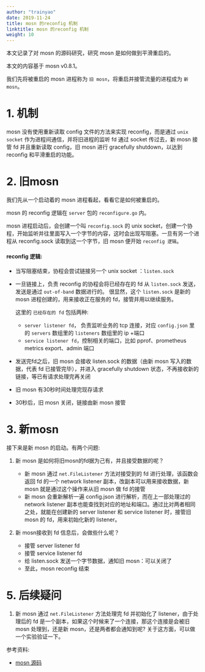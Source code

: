 ```yaml
---
author: "trainyao"
date: 2019-11-24
title: mosn 的reconfig 机制
linktitle: mosn 的reconfig 机制
weight: 10
---
```


本文记录了对 mosn 的源码研究，研究 mosn 是如何做到平滑重启的。

本文的内容基于 mosn v0.8.1。

我们先将被重启的 mosn 进程称为 `旧 mosn`，将重启并接管流量的进程成为 `新 mosn`。

# 1. 机制
mosn 没有使用重新读取 config 文件的方法来实现 reconfig，而是通过 `unix socket` 作为进程间通信，并将旧进程的监听 fd 通过 socket 传过去，新 mosn 接管 fd 并且重新读取 config，旧 mosn 进行 gracefully shutdown，以达到 reconfig 和平滑重启的功能。

# 2. 旧mosn

我们先从一个启动着的 mosn 进程看起，看看它是如何被重启的。

mosn 的 reconfig 逻辑在 `server` 包的 `reconfigure.go` 内。 

mosn 进程启动后，会创建一个叫 `reconfig.sock` 的 unix socket，创建一个协程，开始监听并往里面写入一个字节的内容，这时会出现写阻塞。一旦有另一个进程从 reconfig.sock 读取到这一个字节，旧 mosn 便开始 `reconfig 逻辑`。

#### reconfig 逻辑: 

- 当写阻塞结束，协程会尝试链接另一个 unix socket ：`listen.sock`
- 一旦链接上，负责 reconfig 的协程会将已经存在的 fd 从 `listen.sock` 发送，发送是通过 `out-of-band` 数据进行的。 很显然，这个 `listen.sock` 是新的 mosn 进程创建的，用来接收正在服务的 fd，接管并用以继续服务。

	这里的 `已经存在的 fd` 包括两种:
	- `server listener fd`， 负责监听业务的 tcp 连接，对应 `config.json` 里的 `servers` 数组里的 `listeners` 数组里的 ip +端口
	- `service listener fd`，控制相关的端口，比如 pprof、prometheus metrics export、admin 端口
- 发送完fd之后，旧 mosn 会接收 listen.sock 的数据（由新 mosn 写入的数据，代表 fd 已接管完毕），并进入 gracefully shutdown 状态，不再接收新的链接，等已有请求处理完再关闭
- 旧 mosn 有30秒时间处理完现存请求
- 30秒后，旧 mosn 关闭，链接由新 mosn 接管

# 3. 新mosn
接下来是新 mosn 的启动。有两个问题: 

1. 新 mosn 是如何将旧mosn的fd据为己有，并且接受数据的呢？

	- 新 mosn 通过 `net.FileListener` 方法对接受到的 fd 进行处理，该函数会返回 fd 的一个 network listener 副本，改副本可以用来接收数据，新 mosn 就是通过这个操作来从旧 mosn 做 fd 的接管
	- 新 mosn 会重新解析一遍 config.json 进行解析，而在上一部处理过的 network listener 副本也能查找到对应的地址和端口。通过比对两者相同之处，就能在创建新的 server listener 和 service listener 时，接管旧 mosn 的 fd，用来初始化新的 listener。

2. 新 mosn接收到 fd 信息后，会做些什么呢？

	- 接管 server listener fd
	- 接管 service listener fd
	- 给 listen.sock 发送一个字节数据，通知旧 mosn：可以关闭了
	- 至此，mosn reconfig 结束

# 5. 后续疑问
1. 新 mosn 通过 `net.FileListener` 方法处理完 fd 并初始化了 listener，由于处理后的 fd 是一个副本，如果这个时候来了一个连接，那这个连接是会被旧 mosn 处理到，还是新 mosn，还是两者都会通知到呢? 关于这方面，可以做一个实验验证一下。

参考资料:

- [mosn 源码](https://github.com/sofastack/sofa-mosn)
